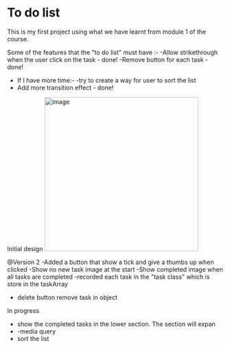 # To do list
 This is my first project using what we have learnt from module 1 of the course.

Some of the features that the "to do list" must have :-
-Allow strikethrough when the user click on the task - done!
-Remove button for each task - done!
- If I have more time:- 
-try to create a way for user to sort the list 
- Add more transition effect - done!

Initial design
<img width="358" alt="image" src="https://user-images.githubusercontent.com/90206226/155981761-47e59969-5c4d-4d9c-9dc8-311212afdca0.png">

@Version 2
-Added a button that show a tick and give a thumbs up when clicked
-Show no new task image at the start
-Show completed image when all tasks are completed
-recorded each task in the "task class" which is store in the taskArray
- delete button remove task in object 

In progress 
- show the completed tasks in the lower section. The section will expan
- -media query 
- sort the list

